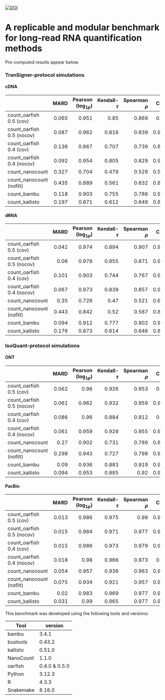 [![DOI](https://zenodo.org/badge/DOI/10.5281/zenodo.13130623.svg)](https://doi.org/10.5281/zenodo.13130623)

# A replicable and modular benchmark for long-read RNA quantification methods

Pre-computed results appear below.

### TranSigner-protocol simulations

#### cDNA

|                           |   MARD |   Pearson ($\log_{1p}$) |   Kendall-$\tau$ |   Spearman $\rho$ |   CCC |   CCC_non_log |   NRMSE |   NRMSE_std |
|:--------------------------|-------:|------------------------:|-----------------:|------------------:|------:|--------------:|--------:|------------:|
| count_oarfish 0.5 (cov)   |  0.065 |                   0.951 |            0.85  |             0.869 | 0.95  |         0.997 |   1.865 |       0.075 |
| count_oarfish 0.5 (nocov) |  0.087 |                   0.962 |            0.816 |             0.839 | 0.961 |         0.986 |   4.178 |       0.167 |
| count_oarfish 0.4 (cov)   |  0.136 |                   0.867 |            0.707 |             0.739 | 0.865 |         0.992 |   3.204 |       0.128 |
| count_oarfish 0.4 (nocov) |  0.092 |                   0.954 |            0.805 |             0.829 | 0.953 |         0.982 |   4.703 |       0.188 |
| count_nanocount           |  0.327 |                   0.704 |            0.479 |             0.529 | 0.591 |         0.317 |  21.549 |       0.862 |
| count_nanocount (nofilt)  |  0.435 |                   0.889 |            0.561 |             0.632 | 0.885 |         0.963 |   6.731 |       0.269 |
| count_bambu               |  0.118 |                   0.903 |            0.755 |             0.786 | 0.903 |         0.948 |   7.867 |       0.315 |
| count_kallisto            |  0.197 |                   0.871 |            0.612 |             0.649 | 0.864 |         0.819 |  12.246 |       0.49  |

#### dRNA 

|                           |   MARD |   Pearson ($\log_{1p}$) |   Kendall-$\tau$ |   Spearman $\rho$ |   CCC |   CCC_non_log |   NRMSE |   NRMSE_std |
|:--------------------------|-------:|------------------------:|-----------------:|------------------:|------:|--------------:|--------:|------------:|
| count_oarfish 0.5 (cov)   |  0.042 |                   0.974 |            0.894 |             0.907 | 0.974 |         0.998 |   1.335 |       0.06  |
| count_oarfish 0.5 (nocov) |  0.06  |                   0.978 |            0.855 |             0.871 | 0.978 |         0.991 |   3.034 |       0.135 |
| count_oarfish 0.4 (cov)   |  0.101 |                   0.903 |            0.744 |             0.767 | 0.901 |         0.992 |   2.732 |       0.122 |
| count_oarfish 0.4 (nocov) |  0.067 |                   0.973 |            0.839 |             0.857 | 0.973 |         0.989 |   3.337 |       0.149 |
| count_nanocount           |  0.35  |                   0.726 |            0.47  |             0.521 | 0.671 |         0.549 |  16.776 |       0.748 |
| count_nanocount (nofilt)  |  0.443 |                   0.842 |            0.52  |             0.587 | 0.833 |         0.955 |   6.572 |       0.293 |
| count_bambu               |  0.094 |                   0.912 |            0.777 |             0.802 | 0.912 |         0.941 |   7.535 |       0.336 |
| count_kallisto            |  0.176 |                   0.873 |            0.614 |             0.646 | 0.869 |         0.769 |  12.152 |       0.542 |


### IsoQuant-protocol simulations

#### ONT

|                           |   MARD |   Pearson ($\log_{1p}$) |   Kendall-$\tau$ |   Spearman $\rho$ |   CCC |   CCC_non_log |   NRMSE |   NRMSE_std |
|:--------------------------|-------:|------------------------:|-----------------:|------------------:|------:|--------------:|--------:|------------:|
| count_oarfish 0.5 (cov)   |  0.062 |                   0.96  |            0.926 |             0.953 | 0.96  |         0.971 |   2.146 |       0.243 |
| count_oarfish 0.5 (nocov) |  0.061 |                   0.962 |            0.932 |             0.959 | 0.961 |         0.973 |   2.109 |       0.239 |
| count_oarfish 0.4 (cov)   |  0.086 |                   0.96  |            0.884 |             0.912 | 0.96  |         0.968 |   2.26  |       0.256 |
| count_oarfish 0.4 (nocov) |  0.061 |                   0.959 |            0.928 |             0.955 | 0.958 |         0.973 |   2.12  |       0.24  |
| count_nanocount           |  0.27  |                   0.902 |            0.731 |             0.789 | 0.897 |         0.773 |   4.798 |       0.543 |
| count_nanocount (nofilt)  |  0.298 |                   0.943 |            0.727 |             0.798 | 0.943 |         0.929 |   3.306 |       0.374 |
| count_bambu               |  0.09  |                   0.936 |            0.883 |             0.919 | 0.936 |         0.89  |   3.971 |       0.449 |
| count_kallisto            |  0.094 |                   0.953 |            0.885 |             0.92  | 0.953 |         0.972 |   2.09  |       0.236 |


#### PacBio

|                           |   MARD |   Pearson ($\log_{1p}$) |   Kendall-$\tau$ |   Spearman $\rho$ |   CCC |   CCC_non_log |   NRMSE |   NRMSE_std |
|:--------------------------|-------:|------------------------:|-----------------:|------------------:|------:|--------------:|--------:|------------:|
| count_oarfish 0.5 (cov)   |  0.013 |                   0.986 |            0.975 |             0.98  | 0.986 |         0.994 |   0.984 |       0.107 |
| count_oarfish 0.5 (nocov) |  0.015 |                   0.984 |            0.971 |             0.977 | 0.984 |         0.993 |   1.13  |       0.123 |
| count_oarfish 0.4 (cov)   |  0.015 |                   0.986 |            0.973 |             0.979 | 0.985 |         0.994 |   0.978 |       0.106 |
| count_oarfish 0.4 (nocov) |  0.018 |                   0.98  |            0.966 |             0.973 | 0.98  |         0.99  |   1.314 |       0.143 |
| count_nanocount           |  0.054 |                   0.957 |            0.936 |             0.963 | 0.957 |         0.933 |   3.307 |       0.36  |
| count_nanocount (nofilt)  |  0.075 |                   0.934 |            0.921 |             0.957 | 0.934 |         0.925 |   3.507 |       0.382 |
| count_bambu               |  0.02  |                   0.983 |            0.969 |             0.977 | 0.983 |         0.927 |   3.286 |       0.357 |
| count_kallisto            |  0.031 |                   0.99  |            0.965 |             0.977 | 0.989 |         0.935 |   3.169 |       0.345 |


This benchmark was developed using the following tools and versions:

| Tool | version |
| -------- | ------- |
| bambu     | 3.4.1  |
| bustools  | 0.43.2 |
| kallisto  | 0.51.0 |
| NanoCount | 1.1.0  |
| oarfish   | 0.4.0 & 0.5.0 |
| Python    | 3.12.3 |
| R         | 4.3.3  |
| Snakemake | 8.16.0 |
